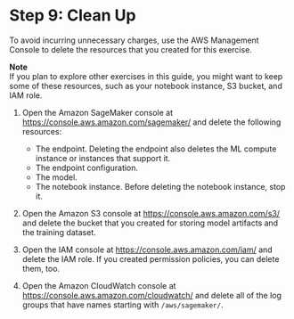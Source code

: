 # Step 9: Clean Up<a name="ex1-cleanup"></a>

To avoid incurring unnecessary charges, use the AWS Management Console to delete the resources that you created for this exercise\. 

**Note**  
If you plan to explore other exercises in this guide, you might want to keep some of these resources, such as your notebook instance, S3 bucket, and IAM role\.

1. Open the Amazon SageMaker console at [https://console\.aws\.amazon\.com/sagemaker/](https://console.aws.amazon.com/sagemaker/) and delete the following resources:
   + The endpoint\. Deleting the endpoint also deletes the ML compute instance or instances that support it\.
   + The endpoint configuration\.
   + The model\.
   + The notebook instance\. Before deleting the notebook instance, stop it\.

1. Open the Amazon S3 console at [https://console\.aws\.amazon\.com/s3/](https://console.aws.amazon.com/s3/) and delete the bucket that you created for storing model artifacts and the training dataset\. 

1. Open the IAM console at [https://console\.aws\.amazon\.com/iam/](https://console.aws.amazon.com/iam/) and delete the IAM role\. If you created permission policies, you can delete them, too\.

1. Open the Amazon CloudWatch console at [https://console\.aws\.amazon\.com/cloudwatch/](https://console.aws.amazon.com/cloudwatch/) and delete all of the log groups that have names starting with `/aws/sagemaker/`\.